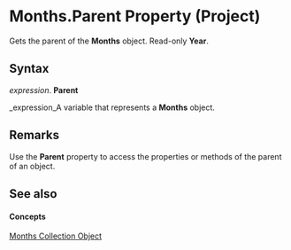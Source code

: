 
# Months.Parent Property (Project)

Gets the parent of the  **Months** object. Read-only **Year**.


## Syntax

 _expression_. **Parent**

 _expression_A variable that represents a  **Months** object.


## Remarks

Use the  **Parent** property to access the properties or methods of the parent of an object.


## See also


#### Concepts


 [Months Collection Object](5db0ed37-cc23-7bc8-ebe5-fdaf6275b5db.md)
